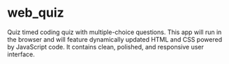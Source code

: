 # web_quiz
Quiz timed coding quiz with multiple-choice questions. This app will run in the browser and will feature dynamically updated HTML and CSS powered by JavaScript code. It contains clean, polished, and responsive user interface. 
